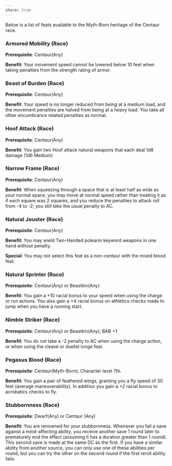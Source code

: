 ```yaml
---
share: true
---
```

Below is a list of feats available to the Myth-Born heritage of the Centaur race.

<h3><span><p dir="auto">Armored Mobility (Race)</p></span></h3><p><span><p dir="auto"><b>Prerequisite</b>:    Centaur(Any)<br></p></span></p><p><span><p dir="auto"><b>Benefit</b>:    Your movement speed cannot be lowered below 10 feet when taking penalties from the strength rating of armor.<br></p></span></p><h3><span><p dir="auto">Beast of Burden (Race)</p></span></h3><p><span><p dir="auto"><b>Prerequisite</b>:    Centaur(Any)<br></p></span></p><p><span><p dir="auto"><b>Benefit</b>:    Your speed is no longer reduced from being at a medium load, and the movement penalties are halved from being at a heavy load. You take all other encumbrance related penalties as normal.<br></p></span></p><h3><span><p dir="auto">Hoof Attack (Race)</p></span></h3><p><span><p dir="auto"><b>Prerequisite</b>:    Centaur(Any)<br></p></span></p><p><span><p dir="auto"><b>Benefit</b>:    You gain two Hoof attack natural weapons that each deal 1d8 damage (1d6 Medium)<br></p></span></p><h3><span><p dir="auto">Narrow Frame (Race)</p></span></h3><p><span><p dir="auto"><b>Prerequisite</b>:    Centaur(Any)<br></p></span></p><p><span><p dir="auto"><b>Benefit</b>:    When squeezing through a space that is at least half as wide as your normal space, you may move at normal speed rather than treating it as if each square was 2 squares, and you reduce the penalties to attack roll from -4 to -2; you still take the usual penalty to AC.<br></p></span></p><h3><span><p dir="auto">Natural Jouster (Race)</p></span></h3><p><span><p dir="auto"><b>Prerequisite</b>:    Centaur(Any)<br></p></span></p><p><span><p dir="auto"><b>Benefit</b>:    You may wield Two-Handed polearm keyword weapons in one hand without penalty.<br></p></span></p><p><span><p dir="auto"><b>Special</b>:    You may not select this feat as a non-centaur with the mixed blood feat.<br></p></span></p><h3><span><p dir="auto">Natural Sprinter (Race)</p></span></h3><p><span><p dir="auto"><b>Prerequisite</b>:    Centaur(Any) or Beastkin(Any)<br></p></span></p><p><span><p dir="auto"><b>Benefit</b>:    You gain a +10 racial bonus to your speed when using the charge or run actions. You also gain a +4 racial bonus on athletics checks made to jump when you have a running start.<br></p></span></p><h3><span><p dir="auto">Nimble Striker (Race)</p></span></h3><p><span><p dir="auto"><b>Prerequisite</b>:    Centaur(Any) or Beastkin(Any); BAB +1<br></p></span></p><p><span><p dir="auto"><b>Benefit</b>:    You do not take a -2 penalty to AC when using the charge action, or when using the cleave or duelist lunge feat.<br></p></span></p><h3><span><p dir="auto">Pegasus Blood (Race)</p></span></h3><p><span><p dir="auto"><b>Prerequisite</b>:    Centaur(Myth-Born); Character level 7th.<br></p></span></p><p><span><p dir="auto"><b>Benefit</b>:    You gain a pair of feathered wings, granting you a fly speed of 30 feet (average maneuverability). In addition you gain a +2 racial bonus to acrobatics checks to fly.<br></p></span></p><h3><span><p dir="auto">Stubbornness (Race)</p></span></h3><p><span><p dir="auto"><b>Prerequisite</b>:    Dwarf(Any) or Centaur (Any)<br></p></span></p><p><span><p dir="auto"><b>Benefit</b>:    You are renowned for your stubbornness. Whenever you fail a save against a mind-affecting ability, you receive another save 1 round later to prematurely end the effect (assuming it has a duration greater than 1 round). This second save is made at the same DC as the first. If you have a similar ability from another source, you can only use one of these abilities per round, but you can try the other on the second round if the first reroll ability fails.<br></p></span></p>